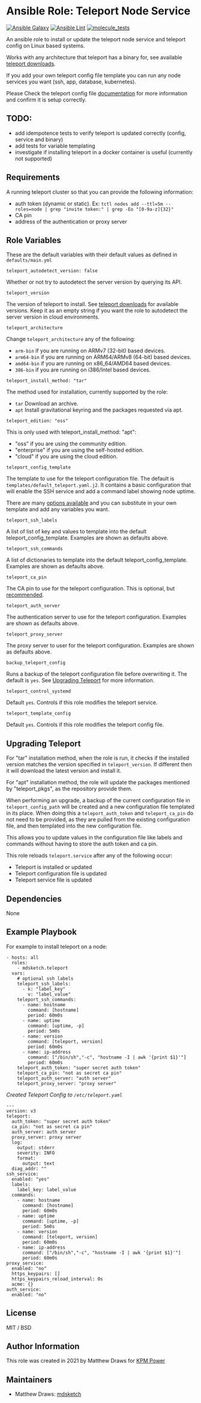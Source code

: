 # Ansible Role: Teleport Node Service

[![Ansible Galaxy](https://img.shields.io/badge/Ansible%20Galaxy-mdsketch.teleport-blueviolet)](https://galaxy.ansible.com/mdsketch/teleport)
[![Ansible Lint](https://github.com/mdsketch/ansible-teleport/actions/workflows/lint.yml/badge.svg)](https://github.com/mdsketch/ansible-teleport/actions/workflows/lint.yml)
[![molecule_tests](https://github.com/mdsketch/ansible-teleport/actions/workflows/molecule.yml/badge.svg)](https://github.com/mdsketch/ansible-teleport/actions/workflows/molecule.yml)

An ansible role to install or update the teleport node service and teleport config on Linux based systems.

Works with any architecture that teleport has a binary for, see available [teleport downloads](https://goteleport.com/teleport/download/).

If you add your own teleport config file template you can run any node services you want (ssh, app, database, kubernetes).

Please Check the teleport config file [documentation](https://goteleport.com/docs/reference/config/) for more information and confirm it is setup correctly.

## TODO:
- add idempotence tests to verify teleport is updated correctly (config, service and binary)
- add tests for variable templating
- investigate if installing teleport in a docker container is useful (currently not supported)

## Requirements

A running teleport cluster so that you can provide the following information:

- auth token (dynamic or static). Ex: `tctl nodes add --ttl=5m --roles=node | grep "invite token:" | grep -Eo "[0-9a-z]{32}"`
- CA pin
- address of the authentication or proxy server

## Role Variables

These are the default variables with their default values as defined in `defaults/main.yml`

```
teleport_autodetect_version: false
```
Whether or not try to autodetect the server version by querying its API.

```
teleport_version
```
The version of teleport to install. See [teleport downloads](https://goteleport.com/teleport/download/) for available versions. Keep it as an empty string if you want the role to autodetect the server version in cloud environments.

```
teleport_architecture
```
Change `teleport_architecture` any of the following:

- `arm-bin` if you are running on ARMv7 (32-bit) based devices.
- `arm64-bin` if you are running on ARM64/ARMv8 (64-bit) based devices.
- `amd64-bin` if you are running on x86_64/AMD64 based devices.
- `386-bin` if you are running on i386/Intel based devices.

```
teleport_install_method: "tar"
```
The method used for installation, currently supported by the role:
- `tar` Download an archive.
- `apt` Install gravitational keyring and the packages requested via apt.

```
teleport_edition: "oss"
```
This is only used with teleport_install_method: "apt":
- "oss" if you are using the community edition.
- "enterprise" if you are using the self-hosted edition.
- "cloud" if you are using the cloud edition.

```
teleport_config_template
```
The template to use for the teleport configuration file. The default is `templates/default_teleport.yaml.j2`. It contains a basic configuration that will enable the SSH service and add a command label showing node uptime.

There are many [options available](https://goteleport.com/docs/setup/reference/config/) and you can substitute in your own template and add any variables you want.

```
teleport_ssh_labels
```
A list of list of key and values to template into the default teleport_config_template. Examples are shown as defaults above.

```
teleport_ssh_commands
```
A list of dictionaries to template into the default teleport_config_template. Examples are shown as defaults above.

```
teleport_ca_pin
```
The CA pin to use for the teleport configuration. This is optional, but [recommended](https://goteleport.com/docs/setup/admin/adding-nodes/#untrusted-auth-servers).

```
teleport_auth_server
```
The authentication server to use for the teleport configuration. Examples are shown as defaults above.

```
teleport_proxy_server
```
The proxy server to user for the teleport configuration. Examples are shown as defaults above.

```
backup_teleport_config
```
Runs a backup of the teleport configuration file before overwriting it. The default is `yes`. See [Upgrading Teleport](#upgrading-teleport) for more information.

```
teleport_control_systemd
```
Default `yes`. Controls if this role modifies the teleport service.

```
teleport_template_config
```
Default `yes`. Controls if this role modifies the teleport config file.

## Upgrading Teleport

For "tar" installation method, when the role is run, it checks if the installed version matches the version specified in `teleport_version`. If different then it will download the latest version and install it.

For "apt" installation method, the role will update the packages mentioned by "teleport_pkgs", as the repository provide them.

When performing an upgrade, a backup of the current configuration file in `teleport_config_path` will be created and a new configuration file templated in its place. When doing this a `teleport_auth_token` and `teleport_ca_pin` do not need to be provided, as they are pulled from the existing configuration file, and then templated into the new configuration file.

This allows you to update values in the configuration file like labels and commands without having to store the auth token and ca pin.

This role reloads `teleport.service` after any of the following occur:

- Teleport is installed or updated
- Teleport configuration file is updated
- Teleport service file is updated

## Dependencies

None

## Example Playbook
For example to install teleport on a node:
```
- hosts: all
  roles:
    - mdsketch.teleport
  vars:
    # optional ssh labels
    teleport_ssh_labels:
      - k: "label_key"
        v: "label_value"
    teleport_ssh_commands:
      - name: hostname
        command: [hostname]
        period: 60m0s
      - name: uptime
        command: [uptime, -p]
        period: 5m0s
      - name: version
        command: [teleport, version]
        period: 60m0s
      - name: ip-address
        command: ["/bin/sh","-c", "hostname -I | awk '{print $1}'"]
        period: 60m0s
    teleport_auth_token: "super secret auth token"
    teleport_ca_pin: "not as secret ca pin"
    teleport_auth_server: "auth server"
    teleport_proxy_server: "proxy server"
```

*Created Teleport Config to `/etc/teleport.yaml`*

```
---
version: v3
teleport:
  auth_token: "super secret auth token"
  ca_pin: "not as secret ca pin"
  auth_server: auth server
  proxy_server: proxy server
  log:
    output: stderr
    severity: INFO
    format:
      output: text
  diag_addr: ""
ssh_service:
  enabled: "yes"
  labels:
    label_key: label_value
  commands:
    - name: hostname
      command: [hostname]
      period: 60m0s
    - name: uptime
      command: [uptime, -p]
      period: 5m0s
    - name: version
      command: [teleport, version]
      period: 60m0s
    - name: ip-address
      command: ["/bin/sh","-c", "hostname -I | awk '{print $1}'"]
      period: 60m0s
proxy_service:
  enabled: "no"
  https_keypairs: []
  https_keypairs_reload_interval: 0s
  acme: {}
auth_service:
  enabled: "no"
```

## License

MIT / BSD

## Author Information

This role was created in 2021 by Matthew Draws for [KPM Power](https://github.com/kpmteam/ansible-teleport)

## Maintainers
- Matthew Draws: [mdsketch](https://github.com/mdsketch)
